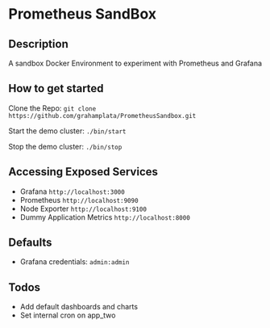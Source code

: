 # Prometheus SandBox

## Description

A sandbox Docker Environment to experiment with Prometheus and Grafana

## How to get started

Clone the Repo: `git clone https://github.com/grahamplata/PrometheusSandbox.git`

Start the demo cluster: `./bin/start`

Stop the demo cluster: `./bin/stop`

## Accessing Exposed Services

- Grafana `http://localhost:3000`
- Prometheus `http://localhost:9090`
- Node Exporter `http://localhost:9100`
- Dummy Application Metrics `http://localhost:8000`

## Defaults

- Grafana credentials: `admin:admin`

## Todos

- Add default dashboards and charts
- Set internal cron on app_two
